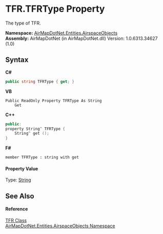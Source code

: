 # TFR.TFRType Property 
 

The type of TFR.

**Namespace:**&nbsp;<a href="4a77b213-9d2c-92a5-aab7-f2f82873a6fe">AirMapDotNet.Entities.AirspaceObjects</a><br />**Assembly:**&nbsp;AirMapDotNet (in AirMapDotNet.dll) Version: 1.0.6313.34627 (1.0)

## Syntax

**C#**<br />
``` C#
public string TFRType { get; }
```

**VB**<br />
``` VB
Public ReadOnly Property TFRType As String
	Get
```

**C++**<br />
``` C++
public:
property String^ TFRType {
	String^ get ();
}
```

**F#**<br />
``` F#
member TFRType : string with get

```


#### Property Value
Type: <a href="http://msdn2.microsoft.com/en-us/library/s1wwdcbf" target="_blank">String</a>

## See Also


#### Reference
<a href="79d19670-af6e-ea0e-2f93-f3cc1878e04d">TFR Class</a><br /><a href="4a77b213-9d2c-92a5-aab7-f2f82873a6fe">AirMapDotNet.Entities.AirspaceObjects Namespace</a><br />